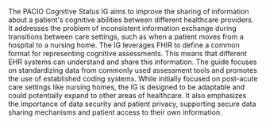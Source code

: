 The PACIO Cognitive Status IG aims to improve the sharing of information about a patient's cognitive abilities between different healthcare providers. It addresses the problem of inconsistent information exchange during transitions between care settings, such as when a patient moves from a hospital to a nursing home. The IG leverages FHIR to define a common format for representing cognitive assessments. This means that different EHR systems can understand and share this information. The guide focuses on standardizing data from commonly used assessment tools and promotes the use of established coding systems. While initially focused on post-acute care settings like nursing homes, the IG is designed to be adaptable and could potentially expand to other areas of healthcare. It also emphasizes the importance of data security and patient privacy, supporting secure data sharing mechanisms and patient access to their own information. 
